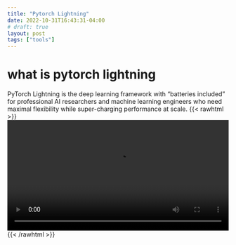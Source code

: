 ```yaml
---
title: "Pytorch Lightning"
date: 2022-10-31T16:43:31-04:00
# draft: true
layout: post
tags: ["tools"]
---
```


# what is pytorch lightning

PyTorch Lightning is the deep learning framework with “batteries included” for professional AI researchers and machine learning engineers who need maximal flexibility while super-charging performance at scale.
{{< rawhtml >}}
<video width=100% controls autoplay>
    <source src="https://pl-bolts-doc-images.s3.us-east-2.amazonaws.com/pl_docs/pl_docs_animation_final.m4v" type="video/webm">
    Your browser does not support the video tag.  
</video>
{{< /rawhtml >}}


